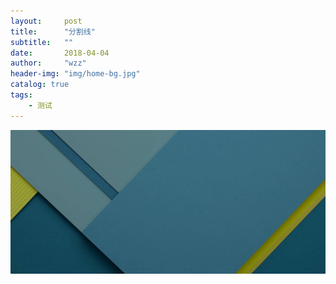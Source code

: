 ```yaml
---
layout:     post
title:      "分割线"
subtitle:   ""
date:       2018-04-04
author:     "wzz"
header-img: "img/home-bg.jpg"
catalog: true
tags:
    - 测试
---
```



![](/img/tag-bg.jpg)